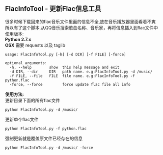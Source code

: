 ## FlacInfoTool - 更新Flac信息工具
很多时候下载回来的flac音乐文件里面的信息不全,放在音乐播放器里面看着不爽  
所以有了这个脚本,从QQ音乐搜索歌曲名称、音乐家，再将信息插入到flac文件中   
使用版本:  
**Python 2.7.x**  
**OSX**
需要 requests 以及 taglib  

    usage: FlacInfoTool.py [-h] [-d DIR] [-f FILE] [-force]
    
    optional arguments:
      -h, --help        show  this help message and exit
      -d DIR, --dir     DIR   path name. e.g:FlacInfoTool.py -d /music/
      -f FILE, --file   FILE  file name. e.g:FlacInfoTool.py -f python.flac
      -force, --force         force update flac file all info
    
**使用方法:**  
更新目录下面的所有flac文件

    python FlacInfoTool.py -d /music/

更新单个flac文件
 
    python FlacInfoTool.py -f python.flac

强制更新就是覆盖原文件已经存在的信息

    python FlacInfoTool.py -d /music/ -force

